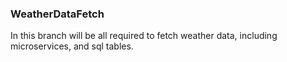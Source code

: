 ### WeatherDataFetch

In this branch will be all required to fetch weather data, including microservices, and sql tables.